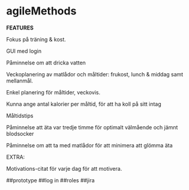 # agileMethods

**FEATURES**

Fokus på träning & kost.

GUI med login

Påminnelse om att dricka vatten

Veckoplanering av matlådor och måltider: frukost, lunch & middag samt mellanmål.

Enkel planering för måltider, veckovis.

Kunna ange antal kalorier per måltid, för att ha koll på sitt intag

Måltidstips

Påminnelse att äta var tredje timme för optimalt välmående och jämnt blodsocker

Påminnelse om att ta med matlådor för att minimera att glömma äta


EXTRA:

Motivations-citat för varje dag för att motivera.

##prototype
##log in
##roles
##jira

